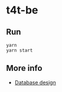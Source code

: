 # t4t-be

## Run

```shell
yarn
yarn start
```

## More info

- [Database design](https://lucid.app/lucidchart/6f39e43d-3782-4c6e-80e4-c69a7fff49f5/edit?viewport_loc=154%2C131%2C2485%2C1231%2C0_0&invitationId=inv_36f318d6-ad31-49d9-af15-b63ab7a2542d)
